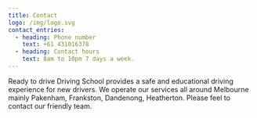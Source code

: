 ```yaml
---
title: Contact
logo: /img/logo.svg
contact_entries:
  - heading: Phone number
    text: +61 431016378
  - heading: Contact hours
    text: 8am to 10pm 7 days a week.
---
```

Ready to drive Driving School provides a safe and educational driving experience for new drivers. We operate our services all around Melbourne mainly Pakenham, Frankston, Dandenong, Heatherton. Please feel to contact our friendly team.
